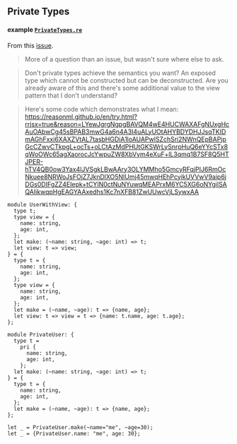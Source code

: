 ## Private Types

#### example [`PrivateTypes.re`](./private_types/PrivateTypes.re)

From this [issue](https://github.com/ostera/reason-design-patterns/issues/5#issue-416302595).

> More of a question than an issue, but wasn't sure where else to ask.

> Don't private types achieve the semantics you want? An exposed type which cannot be constructed but can be deconstructed. Are you already aware of this and there's some additional value to the view pattern that I don't understand?

> Here's some code which demonstrates what I mean: https://reasonml.github.io/en/try.html?rrjsx=true&reason=LYewJgrgNgpgBAVQM4wE4HUCWAXAFgNUxgHcAuOAbwCg45sBPAB3mwG4a6n4A3I4uALyUOtAHYBDYDHJJsqTKIDmAGhFxxi6XAXZVtAL7tasbHGDiA1loAUAPwlSZchSri2NWnQEpBAPjpGcCZwvCTkpgL+ocTs+oLCtAzMdPHUtGKSWrLySnrpHuQ6eYYcSTx8qWoOWc65agXaorocJcYwpuZW8XbVym4eXuF+lL3qmq1B7SF8Q5HTJPER-hTV4QB0ow3Yax4lJVSgkLBwAAry3OLYMMho5GmcyRFqjPIJ6RmOcNkuee8NRWoJsFOjZ7JknDlXO5NIUmj45mwqHEhPcyikUVVwV9aip6jDGs0DIFgZZ4EIepk+tCYIN0ctNuNYuwqMEAPrxM6YC5XG6oNYgilSAQAIikwqpHgEAGYAAxedhs1Kc7nXFB81ZwUUwcVjLSywxAA

```re
module UserWithView: {
  type t;
  type view = {
    name: string,
    age: int,
  };
  let make: (~name: string, ~age: int) => t;
  let view: t => view;
} = {
  type t = {
    name: string,
    age: int,
  };
  type view = {
    name: string,
    age: int,
  };
  let make = (~name, ~age): t => {name, age};
  let view: t => view = t => {name: t.name, age: t.age};
};

module PrivateUser: {
  type t =
    pri {
      name: string,
      age: int,
    };
  let make: (~name: string, ~age: int) => t;
} = {
  type t = {
    name: string,
    age: int,
  };
  let make = (~name, ~age): t => {name, age};
};

let _ = PrivateUser.make(~name="me", ~age=30);
let _ = {PrivateUser.name: "me", age: 30};
```

